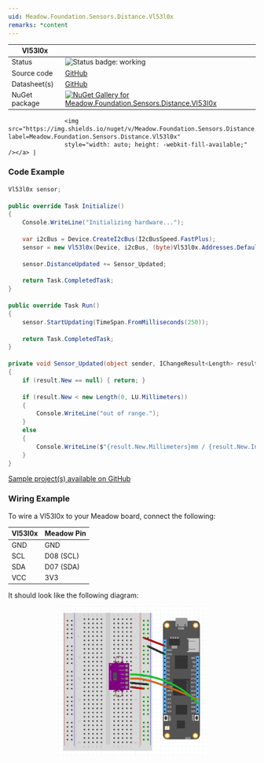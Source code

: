```yaml
---
uid: Meadow.Foundation.Sensors.Distance.Vl53l0x
remarks: *content
---
```


| Vl53l0x | |
|--------|--------|
| Status | <img src="https://img.shields.io/badge/Working-brightgreen" style="width: auto; height: -webkit-fill-available;" alt="Status badge: working" /> |
| Source code | [GitHub](https://github.com/WildernessLabs/Meadow.Foundation/tree/main/Source/Meadow.Foundation.Peripherals/Sensors.Distance.Vl53l0x/Driver) |
| Datasheet(s) | [GitHub](https://github.com/WildernessLabs/Meadow.Foundation/tree/main/Source/Meadow.Foundation.Peripherals/Sensors.Distance.Vl53l0x/Datasheet) |
| NuGet package | <a href="https://www.nuget.org/packages/Meadow.Foundation.Sensors.Distance.Vl53l0x/" target="_blank"><img src="https://img.shields.io/nuget/v/Meadow.Foundation.Sensors.Distance.Vl53l0x.svg?label=Meadow.Foundation.Sensors.Distance.Vl53l0x" alt="NuGet Gallery for Meadow.Foundation.Sensors.Distance.Vl53l0x" /></a> |
                    <img src="https://img.shields.io/nuget/v/Meadow.Foundation.Sensors.Distance.Vl53l0x.svg?label=Meadow.Foundation.Sensors.Distance.Vl53l0x" 
                    style="width: auto; height: -webkit-fill-available;" /></a> |

### Code Example

```csharp
Vl53l0x sensor;

public override Task Initialize()
{
    Console.WriteLine("Initializing hardware...");

    var i2cBus = Device.CreateI2cBus(I2cBusSpeed.FastPlus);
    sensor = new Vl53l0x(Device, i2cBus, (byte)Vl53l0x.Addresses.Default);

    sensor.DistanceUpdated += Sensor_Updated;

    return Task.CompletedTask;
}

public override Task Run()
{
    sensor.StartUpdating(TimeSpan.FromMilliseconds(250));

    return Task.CompletedTask;
}

private void Sensor_Updated(object sender, IChangeResult<Length> result)
{
    if (result.New == null) { return; }

    if (result.New < new Length(0, LU.Millimeters))
    { 
        Console.WriteLine("out of range.");
    }
    else 
    {
        Console.WriteLine($"{result.New.Millimeters}mm / {result.New.Inches:n3}\"");
    }
}

```

[Sample project(s) available on GitHub](https://github.com/WildernessLabs/Meadow.Foundation/tree/main/Source/Meadow.Foundation.Peripherals/Sensors.Distance.Vl53l0x/Samples/Vl53l0x_Sample)

### Wiring Example

To wire a Vl53l0x to your Meadow board, connect the following:

| Vl53l0x | Meadow Pin  |
|---------|-------------|
| GND     | GND         |
| SCL     | D08 (SCL)   |
| SDA     | D07 (SDA)   |
| VCC     | 3V3         |

It should look like the following diagram:

<img src="../../API_Assets/Meadow.Foundation.Sensors.Distance.Vl53l0x/Vl53l0x_Fritzing.png" 
    style="width: 60%; display: block; margin-left: auto; margin-right: auto;" />




